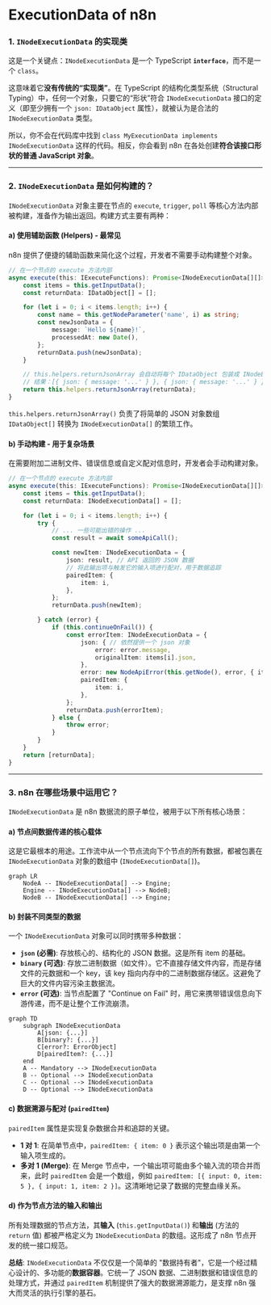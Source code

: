 # ExecutionData of n8n

### 1. `INodeExecutionData` 的实现类

这是一个关键点：`INodeExecutionData` 是一个 TypeScript **`interface`**，而不是一个 `class`。

这意味着它**没有传统的“实现类”**。在 TypeScript 的结构化类型系统（Structural Typing）中，任何一个对象，只要它的“形状”符合 `INodeExecutionData` 接口的定义（即至少拥有一个 `json: IDataObject` 属性），就被认为是合法的 `INodeExecutionData` 类型。

所以，你不会在代码库中找到 `class MyExecutionData implements INodeExecutionData` 这样的代码。相反，你会看到 n8n 在各处创建**符合该接口形状的普通 JavaScript 对象**。

---

### 2. `INodeExecutionData` 是如何构建的？

`INodeExecutionData` 对象主要在节点的 `execute`, `trigger`, `poll` 等核心方法内部被构建，准备作为输出返回。构建方式主要有两种：

#### a) 使用辅助函数 (Helpers) - 最常见

n8n 提供了便捷的辅助函数来简化这个过程，开发者不需要手动构建整个对象。

```typescript
// 在一个节点的 execute 方法内部
async execute(this: IExecuteFunctions): Promise<INodeExecutionData[][]> {
    const items = this.getInputData();
    const returnData: IDataObject[] = [];

    for (let i = 0; i < items.length; i++) {
        const name = this.getNodeParameter('name', i) as string;
        const newJsonData = {
            message: `Hello ${name}!`,
            processedAt: new Date(),
        };
        returnData.push(newJsonData);
    }

    // this.helpers.returnJsonArray 会自动将每个 IDataObject 包装成 INodeExecutionData
    // 结果：[{ json: { message: '...' } }, { json: { message: '...' } }]
    return this.helpers.returnJsonArray(returnData);
}
```

`this.helpers.returnJsonArray()` 负责了将简单的 JSON 对象数组 `IDataObject[]` 转换为 `INodeExecutionData[]` 的繁琐工作。

#### b) 手动构建 - 用于复杂场景

在需要附加二进制文件、错误信息或自定义配对信息时，开发者会手动构建对象。

```typescript
// 在一个节点的 execute 方法内部
async execute(this: IExecuteFunctions): Promise<INodeExecutionData[][]> {
    const items = this.getInputData();
    const returnData: INodeExecutionData[] = [];

    for (let i = 0; i < items.length; i++) {
        try {
            // ... 一些可能出错的操作 ...
            const result = await someApiCall();

            const newItem: INodeExecutionData = {
                json: result, // API 返回的 JSON 数据
                // 将此输出项与触发它的输入项进行配对，用于数据追踪
                pairedItem: {
                    item: i,
                },
            };
            returnData.push(newItem);

        } catch (error) {
            if (this.continueOnFail()) {
                const errorItem: INodeExecutionData = {
                    json: { // 依然提供一个 json 对象
                        error: error.message,
                        originalItem: items[i].json,
                    },
                    error: new NodeApiError(this.getNode(), error, { itemIndex: i }), // 附加一个标准的错误对象
                    pairedItem: {
                        item: i,
                    },
                };
                returnData.push(errorItem);
            } else {
                throw error;
            }
        }
    }
    return [returnData];
}
```

---

### 3. n8n 在哪些场景中运用它？

`INodeExecutionData` 是 n8n 数据流的原子单位，被用于以下所有核心场景：

#### a) **节点间数据传递的核心载体**

这是它最根本的用途。工作流中从一个节点流向下个节点的所有数据，都被包裹在 `INodeExecutionData` 对象的数组中 (`INodeExecutionData[]`)。

```mermaid
graph LR
    NodeA -- INodeExecutionData[] --> Engine;
    Engine -- INodeExecutionData[] --> NodeB;
    NodeB -- INodeExecutionData[] --> Engine;
```

#### b) **封装不同类型的数据**

一个 `INodeExecutionData` 对象可以同时携带多种数据：

- **`json` (必需)**: 存放核心的、结构化的 JSON 数据。这是所有 item 的基础。
- **`binary` (可选)**: 存放二进制数据（如文件）。它不直接存储文件内容，而是存储文件的元数据和一个 key，该 key 指向内存中的二进制数据存储区。这避免了巨大的文件内容污染主数据流。
- **`error` (可选)**: 当节点配置了 "Continue on Fail" 时，用它来携带错误信息向下游传递，而不是让整个工作流崩溃。

```mermaid
graph TD
    subgraph INodeExecutionData
        A[json: {...}]
        B[binary?: {...}]
        C[error?: ErrorObject]
        D[pairedItem?: {...}]
    end
    A -- Mandatory --> INodeExecutionData
    B -- Optional --> INodeExecutionData
    C -- Optional --> INodeExecutionData
    D -- Optional --> INodeExecutionData
```

#### c) **数据溯源与配对 (`pairedItem`)**

`pairedItem` 属性是实现复杂数据合并和追踪的关键。

- **1 对 1**: 在简单节点中，`pairedItem: { item: 0 }` 表示这个输出项是由第一个输入项生成的。
- **多对 1 (Merge)**: 在 Merge 节点中，一个输出项可能由多个输入流的项合并而来，此时 `pairedItem` 会是一个数组，例如 `pairedItem: [{ input: 0, item: 5 }, { input: 1, item: 2 }]`。这清晰地记录了数据的完整血缘关系。

#### d) **作为节点方法的输入和输出**

所有处理数据的节点方法，其**输入** (`this.getInputData()`) 和**输出** (方法的 `return` 值) 都被严格定义为 `INodeExecutionData` 的数组。这形成了 n8n 节点开发的统一接口规范。

**总结**: `INodeExecutionData` 不仅仅是一个简单的 "数据持有者"，它是一个经过精心设计的、多功能的**数据容器**。它统一了 JSON 数据、二进制数据和错误信息的处理方式，并通过 `pairedItem` 机制提供了强大的数据溯源能力，是支撑 n8n 强大而灵活的执行引擎的基石。
